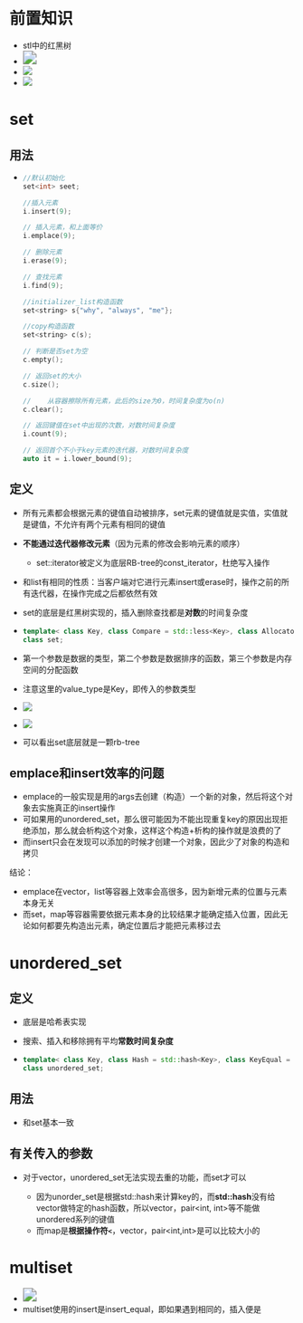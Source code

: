 # 前置知识

- stl中的红黑树
- <img src="image/rb-tree的数据结构_01.png" style="zoom:150%;" />
- ![](image/rb-tree的数据结构_02.png)
- ![](image/rb-tree的数据结构_03.png)



# set

## 用法

- ```cpp
  //默认初始化
  set<int> seet;
  
  //插入元素
  i.insert(9);
  
  // 插入元素，和上面等价
  i.emplace(9);
  
  // 删除元素
  i.erase(9);
  
  // 查找元素
  i.find(9);
  
  //initializer_list构造函数
  set<string> s{"why", "always", "me"};
  
  //copy构造函数
  set<string> c(s);
  
  // 判断是否set为空
  c.empty();
  
  // 返回set的大小
  c.size();
  
  // 	从容器擦除所有元素，此后的size为0，时间复杂度为o(n)
  c.clear();
  
  // 返回键值在set中出现的次数，对数时间复杂度
  i.count(9);
  
  // 返回首个不小于key元素的迭代器，对数时间复杂度
  auto it = i.lower_bound(9);
  ```



## 定义

- 所有元素都会根据元素的键值自动被排序，set元素的键值就是实值，实值就是键值，不允许有两个元素有相同的键值

- **不能通过迭代器修改元素**（因为元素的修改会影响元素的顺序）
  - set<T>::iterator被定义为底层RB-tree的const_iterator，杜绝写入操作
  
- 和list有相同的性质：当客户端对它进行元素insert或erase时，操作之前的所有迭代器，在操作完成之后都依然有效

- set的底层是红黑树实现的，插入删除查找都是**对数**的时间复杂度

- ```cpp
  template< class Key, class Compare = std::less<Key>, class Allocator = std::allocator<Key> >
  class set;
  ```

- 第一个参数是数据的类型，第二个参数是数据排序的函数，第三个参数是内存空间的分配函数

- 注意这里的value_type是Key，即传入的参数类型

- ![](image/set的数据结构_01.png)

- ![](image/set的数据结构_02.png)

- 可以看出set底层就是一颗rb-tree



## emplace和insert效率的问题

- emplace的一般实现是用的args去创建（构造）一个新的对象，然后将这个对象去实施真正的insert操作
- 可如果用的unordered_set，那么很可能因为不能出现重复key的原因出现拒绝添加，那么就会析构这个对象，这样这个构造+析构的操作就是浪费的了
- 而insert只会在发现可以添加的时候才创建一个对象，因此少了对象的构造和拷贝



结论：

- emplace在vector，list等容器上效率会高很多，因为新增元素的位置与元素本身无关
- 而set，map等容器需要依据元素本身的比较结果才能确定插入位置，因此无论如何都要先构造出元素，确定位置后才能把元素移过去







# unordered_set

## 定义

- 底层是哈希表实现
- 搜索、插入和移除拥有平均**常数时间复杂度**

- ```cpp
  template< class Key, class Hash = std::hash<Key>, class KeyEqual = std::equal_to<Key>, class Allocator = std::allocator<Key> >
  class unordered_set;
  ```



## 用法

- 和set基本一致



## 有关传入的参数

- 对于vector<int>，unordered_set无法实现去重的功能，而set才可以
  - 因为unorder_set是根据std::hash来计算key的，而**std::hash**没有给vector<int>做特定的hash函数，所以vector<int>，pair<int, int>等不能做unordered系列的键值
  - 而map是**根据操作符`<`**，vector<int>，pair<int,int>是可以比较大小的







# multiset

- <img src="image/multiset.png" style="zoom:150%;" />
- multiset使用的insert是insert_equal，即如果遇到相同的，插入便是
